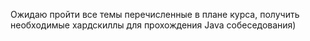 Ожидаю пройти все темы перечисленные в плане курса,
получить необходимые хардскиллы для прохождения Java собеседования)